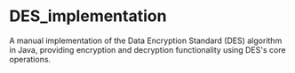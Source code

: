 # DES_implementation
A manual implementation of the Data Encryption Standard (DES) algorithm in Java, providing encryption and decryption functionality using DES's core operations.
